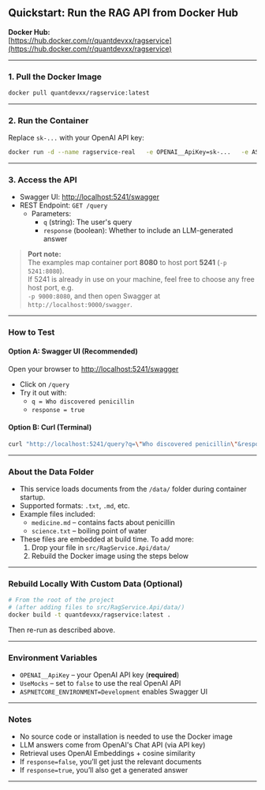 ## Quickstart: Run the RAG API from Docker Hub

**Docker Hub:**  
[https://hub.docker.com/r/quantdevxx/ragservice](https://hub.docker.com/r/quantdevxx/ragservice)

---

### 1. Pull the Docker Image

```bash
docker pull quantdevxx/ragservice:latest
```

---

### 2. Run the Container

Replace `sk-...` with your OpenAI API key:

```bash
docker run -d --name ragservice-real   -e OPENAI__ApiKey=sk-...   -e ASPNETCORE_ENVIRONMENT=Development   -p 5241:8080 quantdevxx/ragservice:latest
```
---

### 3. Access the API

- Swagger UI: [http://localhost:5241/swagger](http://localhost:5241/swagger)
- REST Endpoint: `GET /query`
  - Parameters:
    - `q` (string): The user's query
    - `response` (boolean): Whether to include an LLM-generated answer

> **Port note:**  
> The examples map container port **8080** to host port **5241** (`-p 5241:8080`).  
> If 5241 is already in use on your machine, feel free to choose any free host port, e.g.  
> `-p 9000:8080`, and then open Swagger at `http://localhost:9000/swagger`.

---

### How to Test

#### Option A: Swagger UI (Recommended)
Open your browser to [http://localhost:5241/swagger](http://localhost:5241/swagger)

- Click on `/query`
- Try it out with:
  - `q = Who discovered penicillin`
  - `response = true`

#### Option B: Curl (Terminal)
```bash
curl "http://localhost:5241/query?q=\"Who discovered penicillin\"&response=true"

```

---

### About the Data Folder

- This service loads documents from the `/data/` folder during container startup.
- Supported formats: `.txt`, `.md`, etc.
- Example files included:
  - `medicine.md` – contains facts about penicillin
  - `science.txt` – boiling point of water
- These files are embedded at build time. To add more:
  1. Drop your file in `src/RagService.Api/data/`
  2. Rebuild the Docker image using the steps below

---

### Rebuild Locally With Custom Data (Optional)

```bash
# From the root of the project
# (after adding files to src/RagService.Api/data/)
docker build -t quantdevxx/ragservice:latest .
```

Then re-run as described above.

---

### Environment Variables

- `OPENAI__ApiKey` – your OpenAI API key (**required**)
- `UseMocks` – set to `false` to use the real OpenAI API
- `ASPNETCORE_ENVIRONMENT=Development` enables Swagger UI

---

### Notes

- No source code or installation is needed to use the Docker image
- LLM answers come from OpenAI's Chat API (via API key)
- Retrieval uses OpenAI Embeddings + cosine similarity
- If `response=false`, you’ll get just the relevant documents
- If `response=true`, you’ll also get a generated answer

---
